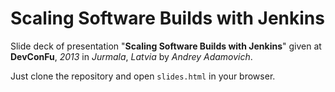 # Scaling Software Builds with Jenkins

Slide deck of presentation "**Scaling Software Builds with Jenkins**" given at **DevConFu**, *2013* in *Jurmala*, *Latvia* by *Andrey Adamovich*.

Just clone the repository and open `slides.html` in your browser.
